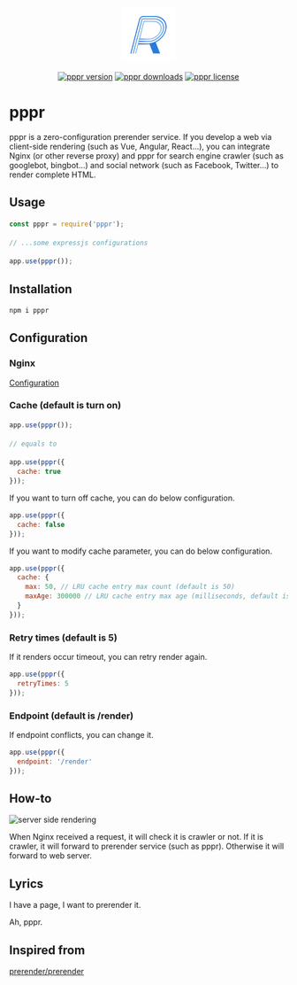 <p align="center"><img width="100" src="https://raw.githubusercontent.com/funliday/pppr/master/assets/logo.png" alt="pppr logo"></a></p>

<p align="center">
  <a href="https://www.npmjs.com/package/pppr"><img src="https://img.shields.io/npm/v/pppr" alt="pppr version"></a>
  <a href="https://www.npmjs.com/package/pppr"><img src="https://img.shields.io/npm/dw/pppr" alt="pppr downloads"></a>
  <a href="https://www.npmjs.com/package/pppr"><img src="https://img.shields.io/npm/l/pppr" alt="pppr license"></a>
</p>

# pppr

pppr is a zero-configuration prerender service. If you develop a web via client-side rendering (such as Vue, Angular, React...), you can integrate Nginx (or other reverse proxy) and pppr for search engine crawler (such as googlebot, bingbot...) and social network (such as Facebook, Twitter...) to render complete HTML.

## Usage

```js
const pppr = require('pppr');

// ...some expressjs configurations

app.use(pppr());
```

## Installation

```sh
npm i pppr
```

## Configuration

### Nginx

[Configuration](https://gist.github.com/thoop/8165802)

### Cache (default is turn on)

```js
app.use(pppr());

// equals to

app.use(pppr({
  cache: true
}));
```

If you want to turn off cache, you can do below configuration.

```js
app.use(pppr({
  cache: false
}));
```

If you want to modify cache parameter, you can do below configuration.

```js
app.use(pppr({
  cache: {
    max: 50, // LRU cache entry max count (default is 50)
    maxAge: 300000 // LRU cache entry max age (milliseconds, default is 300000)
  }
}));
```

### Retry times (default is 5)

If it renders occur timeout, you can retry render again.

```js
app.use(pppr({
  retryTimes: 5
}));
```

### Endpoint (default is /render)

If endpoint conflicts, you can change it.

```js
app.use(pppr({
  endpoint: '/render'
}));
```

## How-to

![server side rendering](https://user-images.githubusercontent.com/795839/82450244-0b86f580-9adf-11ea-9585-3b0224aae0de.jpg)

When Nginx received a request, it will check it is crawler or not. If it is crawler, it will forward to prerender service (such as pppr). Otherwise it will forward to web server.

## Lyrics

I have a page, I want to prerender it.

Ah, pppr.

## Inspired from

[prerender/prerender](https://github.com/prerender/prerender)
